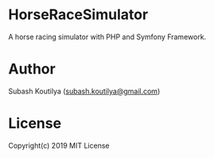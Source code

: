 # HorseRaceSimulator
A horse racing simulator with PHP and Symfony Framework.

# Author
Subash Koutilya (subash.koutilya@gmail.com)

# License
Copyright(c) 2019 MIT License
